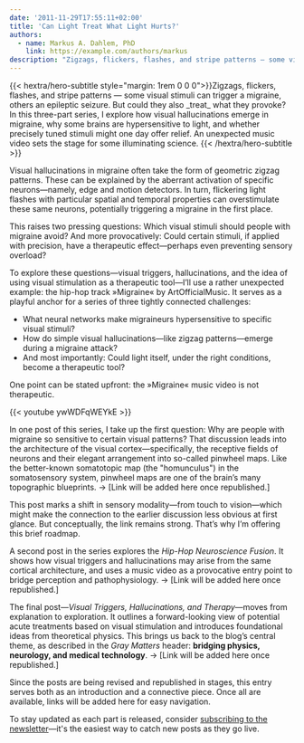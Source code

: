 ```yaml
---
date: '2011-11-29T17:55:11+02:00'
title: 'Can Light Treat What Light Hurts?'
authors:
  - name: Markus A. Dahlem, PhD
    link: https://example.com/authors/markus
description: "Zigzags, flickers, flashes, and stripe patterns — some visual stimuli can trigger a migraine, others an epileptic seizure. But could they also treat what they provoke? In this three-part series, I explore how visual hallucinations emerge in migraine, why some brains are hypersensitive to light, and whether precisely tuned stimuli might one day offer relief. An unexpected music video sets the stage for some illuminating science."
---
```


<div class="hx-mb-12">
{{< hextra/hero-subtitle style="margin: 1rem 0 0 0">}}Zigzags, flickers, flashes, and stripe patterns — some visual stimuli can trigger a migraine, others an epileptic seizure. But could they also _treat_ what they provoke? In this three-part series, I explore how visual hallucinations emerge in migraine, why some brains are hypersensitive to light, and whether precisely tuned stimuli might one day offer relief. An unexpected music video sets the stage for some illuminating science.
    {{< /hextra/hero-subtitle >}}
</div>


Visual hallucinations in migraine often take the form of geometric zigzag patterns. These can be explained by the aberrant activation of specific neurons—namely, edge and motion detectors. In turn, flickering light flashes with particular spatial and temporal properties can overstimulate these same neurons, potentially triggering a migraine in the first place.

This raises two pressing questions:
Which visual stimuli should people with migraine avoid?
And more provocatively: Could certain stimuli, if applied with precision, have a therapeutic effect—perhaps even preventing sensory overload?

To explore these questions—visual triggers, hallucinations, and the idea of using visual stimulation as a therapeutic tool—I’ll use a rather unexpected example: the hip-hop track »Migraine« by ArtOfficialMusic. It serves as a playful anchor for a series of three tightly connected challenges:

- What neural networks make migraineurs hypersensitive to specific visual stimuli?
- How do simple visual hallucinations—like zigzag patterns—emerge during a migraine attack?
- And most importantly: Could light itself, under the right conditions, become a therapeutic tool?

One point can be stated upfront: the »Migraine« music video is not therapeutic. 

{{< youtube ywWDFqWEYkE >}}


In one post of this series, I take up the first question: Why are people with migraine so sensitive to certain visual patterns? That discussion leads into the architecture of the visual cortex—specifically, the receptive fields of neurons and their elegant arrangement into so-called pinwheel maps. Like the better-known somatotopic map (the "homunculus") in the somatosensory system, pinwheel maps are one of the brain’s many topographic blueprints.
→ [Link will be added here once republished.]

This post marks a shift in sensory modality—from touch to vision—which might make the connection to the earlier discussion less obvious at first glance. But conceptually, the link remains strong. That’s why I’m offering this brief roadmap.

A second post in the series explores the _Hip-Hop Neuroscience Fusion_. It shows how visual triggers and hallucinations may arise from the same cortical architecture, and uses a music video as a provocative entry point to bridge perception and pathophysiology.
→ [Link will be added here once republished.]

The final post—_Visual Triggers, Hallucinations, and Therapy_—moves from explanation to exploration. It outlines a forward-looking view of potential acute treatments based on visual stimulation and introduces foundational ideas from theoretical physics. This brings us back to the blog’s central theme, as described in the _Gray Matters_ header: **bridging physics, neurology, and medical technology**.
→ [Link will be added here once republished.]

Since the posts are being revised and republished in stages, this entry serves both as an introduction and a connective piece. Once all are available, links will be added here for easy navigation.

To stay updated as each part is released, consider [subscribing to the newsletter](/contact/)—it's the easiest way to catch new posts as they go live.
